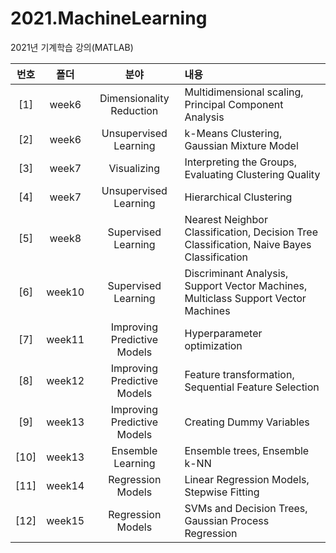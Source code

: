 # 2021.MachineLearning
2021년 기계학습 강의(MATLAB)



| 번호 | 폴더 | 분야 | 내용 |
|:---:|:---:|:---:|:---|
| [1] |week6| Dimensionality Reduction | Multidimensional scaling, Principal Component Analysis |
| [2] |week6| Unsupervised Learning | k-Means Clustering, Gaussian Mixture Model |
| [3] |week7| Visualizing | Interpreting the Groups, Evaluating Clustering Quality |
| [4] |week7| Unsupervised Learning | Hierarchical Clustering |
| [5] |week8| Supervised Learning | Nearest Neighbor Classification, Decision Tree Classification, Naive Bayes Classification |
| [6] |week10| Supervised Learning | Discriminant Analysis, Support Vector Machines, Multiclass Support Vector Machines |
| [7] |week11| Improving Predictive Models | Hyperparameter optimization |
| [8] |week12| Improving Predictive Models | Feature transformation, Sequential Feature Selection |
| [9] |week13| Improving Predictive Models | Creating Dummy Variables |
| [10] |week13| Ensemble Learning | Ensemble trees, Ensemble k-NN |
| [11] |week14| Regression Models | Linear Regression Models, Stepwise Fitting |
| [12] |week15| Regression Models | SVMs and Decision Trees, Gaussian Process Regression |
